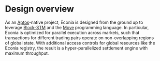 # Design overview

As an [Aptos](https://aptos.dev)-native project, Econia is designed from the ground up to leverage [Block-STM](https://arxiv.org/abs/2203.06871) and the [Move](https://move-language.github.io/move/) programming language.
In particular, Econia is optimized for parallel execution across markets, such that transactions for different trading pairs operate on non-overlapping regions of global state.
With additional access controls for global resources like the Econia registry, the result is a hyper-parallelized settlement engine with maximum throughput.